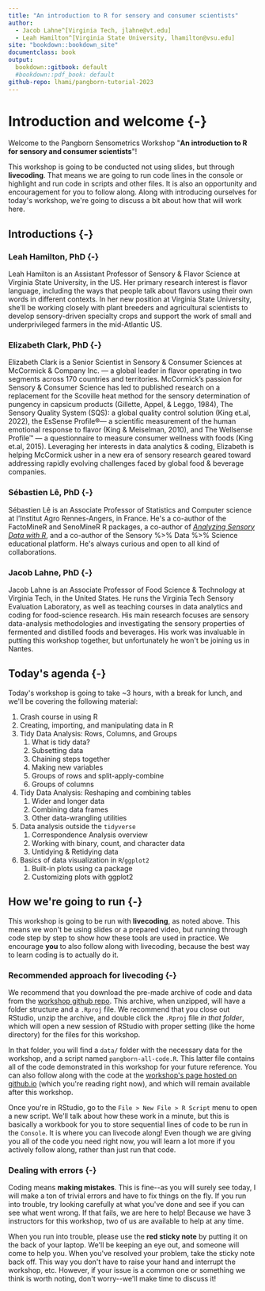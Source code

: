 ```yaml
---
title: "An introduction to R for sensory and consumer scientists"
author: 
  - Jacob Lahne^[Virginia Tech, jlahne@vt.edu]
  - Leah Hamilton^[Virginia State University, lhamilton@vsu.edu]
site: "bookdown::bookdown_site"
documentclass: book
output:
  bookdown::gitbook: default
  #bookdown::pdf_book: default
github-repo: lhami/pangborn-tutorial-2023
---
```


# Introduction and welcome {-}




Welcome to the Pangborn Sensometrics Workshop "**An introduction to R for sensory and consumer scientists**"!

This workshop is going to be conducted not using slides, but through **livecoding**.  That means we are going to run code lines in the console or highlight and run code in scripts and other files.  It is also an opportunity and encouragement for you to follow along.  Along with introducing ourselves for today's workshop, we're going to discuss a bit about how that will work here.

## Introductions {-}

### Leah Hamilton, PhD {-}

Leah Hamilton is an Assistant Professor of Sensory & Flavor Science at Virginia State University, in the US. Her primary research interest is flavor language, including the ways that people talk about flavors using their own words in different contexts. In her new position at Virginia State University, she'll be working closely with plant breeders and agricultural scientists to develop sensory-driven specialty crops and support the work of small and underprivileged farmers in the mid-Atlantic US.

### Elizabeth Clark, PhD {-}

Elizabeth Clark is a Senior Scientist in Sensory & Consumer Sciences at McCormick & Company Inc. — a global leader in flavor operating in two segments across 170 countries and territories. McCormick’s passion for Sensory & Consumer Science has led to published research on a replacement for the Scoville heat method for the sensory determination of pungency in capsicum products (Gillette, Appel, & Leggo, 1984), The Sensory Quality System (SQS): a global quality control solution (King et.al, 2022), the EsSense Profile®— a scientific measurement of the human emotional response to flavor (King & Meiselman, 2010), and The Wellsense Profile™ — a questionnaire to measure consumer wellness with foods (King et.al, 2015). Leveraging her interests in data analytics & coding, Elizabeth is helping McCormick usher in a new era of sensory research geared toward addressing rapidly evolving challenges faced by global food & beverage companies.

### Sébastien Lê, PhD {-}

Sébastien Lê is an Associate Professor of Statistics and Computer science at l’Institut Agro Rennes-Angers, in France. He's a co-author of the FactoMineR and SenoMineR R packages, a co-author of [*Analyzing Sensory Data with R*](https://doi.org/10.1201/9781315373416), and a co-author of the Sensory %>% Data %>% Science educational platform.
He's always curious and open to all kind of collaborations.

### Jacob Lahne, PhD {-}

Jacob Lahne is an Associate Professor of Food Science & Technology at Virginia Tech, in the United States.  He runs the Virginia Tech Sensory Evaluation Laboratory, as well as teaching courses in data analytics and coding for food-science research.  His main research focuses are sensory data-analysis methodologies and investigating the sensory properties of fermented and distilled foods and beverages. His work was invaluable in putting this workshop together, but unfortunately he won't be joining us in Nantes.

## Today's agenda {-}

Today's workshop is going to take ~3 hours, with a break for lunch, and we'll be covering the following material:  

1.  Crash course in using R  
2.  Creating, importing, and manipulating data in R
3.  Tidy Data Analysis: Rows, Columns, and Groups
    1. What is tidy data?
    2. Subsetting data
    3. Chaining steps together
    4. Making new variables
    5. Groups of rows and split-apply-combine
    6. Groups of columns
4. Tidy Data Analysis: Reshaping and combining tables
    1. Wider and longer data
    2. Combining data frames
    3. Other data-wrangling utilities
5.  Data analysis outside the `tidyverse`
    1. Correspondence Analysis overview
    2. Working with binary, count, and character data
    3. Untidying & Retidying data
6.  Basics of data visualization in `R`/`ggplot2`
    1. Built-in plots using ca package
    2. Customizing plots with ggplot2
  
## How we're going to run {-}

This workshop is going to be run with **livecoding**, as noted above.  This means we won't be using slides or a prepared video, but running through code step by step to show how these tools are used in practice.  We encourage **you** to also follow along with livecoding, because the best way to learn coding is to actually do it.

### Recommended approach for livecoding {-}

We recommend that you download the pre-made archive of code and data from the [workshop github repo](https://github.com/lhami/pangborn-tutorial-2023).  This archive, when unzipped, will have a folder structure and a `.Rproj` file.  We recommend that you close out RStudio, unzip the archive, and double click the `.Rproj` file *in that folder*, which will open a new session of RStudio with proper setting (like the home directory) for the files for this workshop.

In that folder, you will find a `data/` folder with the necessary data for the workshop, and a script named `pangborn-all-code.R`.  This latter file contains all of the code demonstrated in this workshop for your future reference.  You can also follow along with the code at the [workshop's page hosted on github.io](https://lhami.github.io/pangborn-tutorial-2023) (which you're reading right now), and which will remain available after this workshop.

Once you're in RStudio, go to the `File > New File > R Script` menu to open a new script.  We'll talk about how these work in a minute, but this is basically a workbook for you to store sequential lines of code to be run in the `Console`.  It is where you can livecode along!  Even though we are giving you all of the code you need right now, you will learn a lot more if you actively follow along, rather than just run that code.

### Dealing with errors {-}

Coding means **making mistakes**.  This is fine--as you will surely see today, I will make a ton of trivial errors and have to fix things on the fly.  If you run into trouble, try looking carefully at what you've done and see if you can see what went wrong.  If that fails, we are here to help!  Because we have 3 instructors for this workshop, two of us are available to help at any time.  

When you run into trouble, please use the **red sticky note** by putting it on the back of your laptop.  We'll be keeping an eye out, and someone will come to help you.  When you've resolved your problem, take the sticky note back off.  This way you don't have to raise your hand and interrupt the workshop, etc.  However, if your issue is a common one or something we think is worth noting, don't worry--we'll make time to discuss it!
